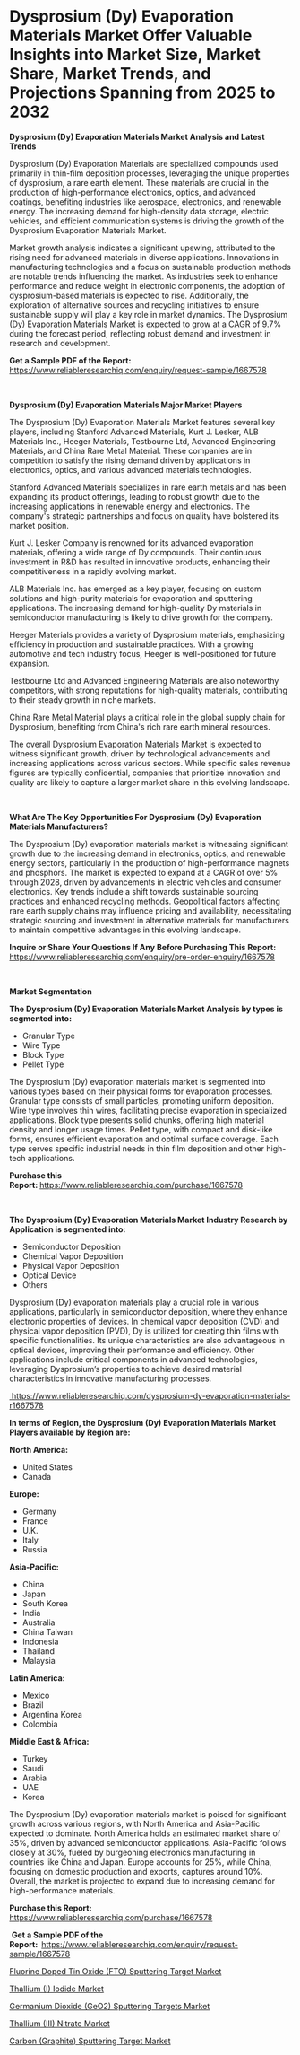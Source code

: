<p><h1>Dysprosium (Dy) Evaporation Materials Market Offer Valuable Insights into Market Size, Market Share, Market Trends, and Projections Spanning from 2025 to 2032</h1></p><p><strong>Dysprosium (Dy) Evaporation Materials Market Analysis and Latest Trends</strong></p>
<p><p>Dysprosium (Dy) Evaporation Materials are specialized compounds used primarily in thin-film deposition processes, leveraging the unique properties of dysprosium, a rare earth element. These materials are crucial in the production of high-performance electronics, optics, and advanced coatings, benefiting industries like aerospace, electronics, and renewable energy. The increasing demand for high-density data storage, electric vehicles, and efficient communication systems is driving the growth of the Dysprosium Evaporation Materials Market.</p><p>Market growth analysis indicates a significant upswing, attributed to the rising need for advanced materials in diverse applications. Innovations in manufacturing technologies and a focus on sustainable production methods are notable trends influencing the market. As industries seek to enhance performance and reduce weight in electronic components, the adoption of dysprosium-based materials is expected to rise. Additionally, the exploration of alternative sources and recycling initiatives to ensure sustainable supply will play a key role in market dynamics. The Dysprosium (Dy) Evaporation Materials Market is expected to grow at a CAGR of 9.7% during the forecast period, reflecting robust demand and investment in research and development.</p></p>
<p><strong>Get a Sample PDF of the Report:&nbsp;</strong> <a href="https://www.reliableresearchiq.com/enquiry/request-sample/1667578?utm_campaign=1170&utm_medium=2&utm_source=Github&utm_content=ia&utm_term=02042025&utm_id=dysprosium-dy-evaporation-materials">https://www.reliableresearchiq.com/enquiry/request-sample/1667578</a></p>
<p>&nbsp;</p>
<p><strong>Dysprosium (Dy) Evaporation Materials Major Market Players</strong></p>
<p><p>The Dysprosium (Dy) Evaporation Materials Market features several key players, including Stanford Advanced Materials, Kurt J. Lesker, ALB Materials Inc., Heeger Materials, Testbourne Ltd, Advanced Engineering Materials, and China Rare Metal Material. These companies are in competition to satisfy the rising demand driven by applications in electronics, optics, and various advanced materials technologies.</p><p>Stanford Advanced Materials specializes in rare earth metals and has been expanding its product offerings, leading to robust growth due to the increasing applications in renewable energy and electronics. The company's strategic partnerships and focus on quality have bolstered its market position.</p><p>Kurt J. Lesker Company is renowned for its advanced evaporation materials, offering a wide range of Dy compounds. Their continuous investment in R&D has resulted in innovative products, enhancing their competitiveness in a rapidly evolving market.</p><p>ALB Materials Inc. has emerged as a key player, focusing on custom solutions and high-purity materials for evaporation and sputtering applications. The increasing demand for high-quality Dy materials in semiconductor manufacturing is likely to drive growth for the company.</p><p>Heeger Materials provides a variety of Dysprosium materials, emphasizing efficiency in production and sustainable practices. With a growing automotive and tech industry focus, Heeger is well-positioned for future expansion.</p><p>Testbourne Ltd and Advanced Engineering Materials are also noteworthy competitors, with strong reputations for high-quality materials, contributing to their steady growth in niche markets.</p><p>China Rare Metal Material plays a critical role in the global supply chain for Dysprosium, benefiting from China's rich rare earth mineral resources.</p><p>The overall Dysprosium Evaporation Materials Market is expected to witness significant growth, driven by technological advancements and increasing applications across various sectors. While specific sales revenue figures are typically confidential, companies that prioritize innovation and quality are likely to capture a larger market share in this evolving landscape.</p></p>
<p>&nbsp;</p>
<p><strong>What Are The Key Opportunities For Dysprosium (Dy) Evaporation Materials Manufacturers?</strong></p>
<p><p>The Dysprosium (Dy) evaporation materials market is witnessing significant growth due to the increasing demand in electronics, optics, and renewable energy sectors, particularly in the production of high-performance magnets and phosphors. The market is expected to expand at a CAGR of over 5% through 2028, driven by advancements in electric vehicles and consumer electronics. Key trends include a shift towards sustainable sourcing practices and enhanced recycling methods. Geopolitical factors affecting rare earth supply chains may influence pricing and availability, necessitating strategic sourcing and investment in alternative materials for manufacturers to maintain competitive advantages in this evolving landscape.</p></p>
<p><strong>Inquire or Share Your Questions If Any Before Purchasing This Report:</strong> <a href="https://www.reliableresearchiq.com/enquiry/pre-order-enquiry/1667578?utm_campaign=1170&utm_medium=2&utm_source=Github&utm_content=ia&utm_term=02042025&utm_id=dysprosium-dy-evaporation-materials">https://www.reliableresearchiq.com/enquiry/pre-order-enquiry/1667578</a></p>
<p>&nbsp;</p>
<p><strong>Market Segmentation</strong></p>
<p><strong>The Dysprosium (Dy) Evaporation Materials Market Analysis by types is segmented into:</strong></p>
<p><ul><li>Granular Type</li><li>Wire Type</li><li>Block Type</li><li>Pellet Type</li></ul></p>
<p><p>The Dysprosium (Dy) evaporation materials market is segmented into various types based on their physical forms for evaporation processes. Granular type consists of small particles, promoting uniform deposition. Wire type involves thin wires, facilitating precise evaporation in specialized applications. Block type presents solid chunks, offering high material density and longer usage times. Pellet type, with compact and disk-like forms, ensures efficient evaporation and optimal surface coverage. Each type serves specific industrial needs in thin film deposition and other high-tech applications.</p></p>
<p><strong>Purchase this Report:&nbsp;</strong><a href="https://www.reliableresearchiq.com/purchase/1667578?utm_campaign=1170&utm_medium=2&utm_source=Github&utm_content=ia&utm_term=02042025&utm_id=dysprosium-dy-evaporation-materials">https://www.reliableresearchiq.com/purchase/1667578</a></p>
<p>&nbsp;</p>
<p><strong>The Dysprosium (Dy) Evaporation Materials Market Industry Research by Application is segmented into:</strong></p>
<p><ul><li>Semiconductor Deposition</li><li>Chemical Vapor Deposition</li><li>Physical Vapor Deposition</li><li>Optical Device</li><li>Others</li></ul></p>
<p><p>Dysprosium (Dy) evaporation materials play a crucial role in various applications, particularly in semiconductor deposition, where they enhance electronic properties of devices. In chemical vapor deposition (CVD) and physical vapor deposition (PVD), Dy is utilized for creating thin films with specific functionalities. Its unique characteristics are also advantageous in optical devices, improving their performance and efficiency. Other applications include critical components in advanced technologies, leveraging Dysprosium’s properties to achieve desired material characteristics in innovative manufacturing processes.</p></p>
<p><a href="https://www.reliableresearchiq.com/dysprosium-dy-evaporation-materials-r1667578?utm_campaign=1170&utm_medium=2&utm_source=Github&utm_content=ia&utm_term=02042025&utm_id=dysprosium-dy-evaporation-materials">&nbsp;https://www.reliableresearchiq.com/dysprosium-dy-evaporation-materials-r1667578</a></p>
<p><strong>In terms of Region, the Dysprosium (Dy) Evaporation Materials Market Players available by Region are:</strong></p>
<p>
    <p> <strong> North America: </strong>
        <ul>
            <li>United States</li>
            <li>Canada</li>
        </ul>
        </p> 
    <p> <strong> Europe: </strong>
        <ul>
            <li>Germany</li>
            <li>France</li>
            <li>U.K.</li>
            <li>Italy</li>
            <li>Russia</li>
        </ul>
        </p> 
    <p> <strong> Asia-Pacific: </strong>
        <ul>
            <li>China</li>
            <li>Japan</li>
            <li>South Korea</li>
            <li>India</li>
            <li>Australia</li>
            <li>China Taiwan</li>
            <li>Indonesia</li>
            <li>Thailand</li>
            <li>Malaysia</li>
        </ul>
        </p> 
    <p> <strong> Latin America: </strong>
        <ul>
            <li>Mexico</li>
            <li>Brazil</li>
            <li>Argentina Korea</li>
            <li>Colombia</li>
        </ul>
        </p> 
    <p> <strong> Middle East & Africa: </strong>
        <ul>
            <li>Turkey</li>
            <li>Saudi</li>
            <li>Arabia</li>
            <li>UAE</li>
            <li>Korea</li>
        </ul>
    </p>
    </p>
<p><p>The Dysprosium (Dy) evaporation materials market is poised for significant growth across various regions, with North America and Asia-Pacific expected to dominate. North America holds an estimated market share of 35%, driven by advanced semiconductor applications. Asia-Pacific follows closely at 30%, fueled by burgeoning electronics manufacturing in countries like China and Japan. Europe accounts for 25%, while China, focusing on domestic production and exports, captures around 10%. Overall, the market is projected to expand due to increasing demand for high-performance materials.</p></p>
<p><strong>Purchase this Report: </strong><a href="https://www.reliableresearchiq.com/purchase/1667578?utm_campaign=1170&utm_medium=2&utm_source=Github&utm_content=ia&utm_term=02042025&utm_id=dysprosium-dy-evaporation-materials">https://www.reliableresearchiq.com/purchase/1667578</a></p>
<p>&nbsp;<strong>Get a Sample PDF of the Report:&nbsp;&nbsp;</strong><a href="https://www.reliableresearchiq.com/enquiry/request-sample/1667578?utm_campaign=1170&utm_medium=2&utm_source=Github&utm_content=ia&utm_term=02042025&utm_id=dysprosium-dy-evaporation-materials">https://www.reliableresearchiq.com/enquiry/request-sample/1667578</a></p>
<p><strong></strong></p>
<p><p><a href="https://github.com/forttgoddym7/Market-Research-Report-List-1/blob/main/fluorine-doped-tin-oxide-fto-sputtering-target-market.md?utm_campaign=1170&utm_medium=2&utm_source=Github&utm_content=ia&utm_term=02042025&utm_id=dysprosium-dy-evaporation-materials">Fluorine Doped Tin Oxide (FTO) Sputtering Target Market</a></p><p><a href="https://github.com/duskodazzi34/Market-Research-Report-List-1/blob/main/thallium-i-iodide-market.md?utm_campaign=1170&utm_medium=2&utm_source=Github&utm_content=ia&utm_term=02042025&utm_id=dysprosium-dy-evaporation-materials">Thallium (I) Iodide Market</a></p><p><a href="https://github.com/kabotcaddoub/Market-Research-Report-List-1/blob/main/germanium-dioxide-geo2-sputtering-targets-market.md?utm_campaign=1170&utm_medium=2&utm_source=Github&utm_content=ia&utm_term=02042025&utm_id=dysprosium-dy-evaporation-materials">Germanium Dioxide (GeO2) Sputtering Targets Market</a></p><p><a href="https://github.com/drevertevell/Market-Research-Report-List-1/blob/main/thallium-iii-nitrate-market.md?utm_campaign=1170&utm_medium=2&utm_source=Github&utm_content=ia&utm_term=02042025&utm_id=dysprosium-dy-evaporation-materials">Thallium (III) Nitrate Market</a></p><p><a href="https://github.com/daddskokenk4/Market-Research-Report-List-1/blob/main/carbon-graphite-sputtering-target-market.md?utm_campaign=1170&utm_medium=2&utm_source=Github&utm_content=ia&utm_term=02042025&utm_id=dysprosium-dy-evaporation-materials">Carbon (Graphite) Sputtering Target Market</a></p></p>